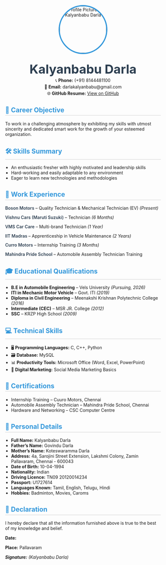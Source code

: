 <!DOCTYPE html>
<html lang="en">
<head>
  <meta charset="UTF-8" />
  <meta name="viewport" content="width=device-width, initial-scale=1.0"/>
  <title>My Resume</title>
  <style>
    :root {
      --primary-color: #2c3e50;
      --accent-color: #3498db;
      --bg-color: #f4f6f9;
      --text-color: #333;
      --section-padding: 1.5rem;
    }

    body {
      font-family: 'Segoe UI', sans-serif;
      background: var(--bg-color);
      color: var(--text-color);
      margin: 0;
      padding: var(--section-padding);
      max-width: 960px;
      margin-left: auto;
      margin-right: auto;
      line-height: 1.6;
    }

    .header {
      text-align: center;
      margin-bottom: 2rem;
    }

    .profile-pic {
      width: 150px;
      height: 150px;
      object-fit: cover;
      border-radius: 50%;
      border: 4px solid var(--accent-color);
      margin-bottom: 1rem;
    }

    h1 {
      color: var(--primary-color);
      font-size: 2.5rem;
      margin: 0.5rem 0 0.2rem 0;
    }

    h2 {
      color: var(--accent-color);
      border-bottom: 1px solid #ccc;
      padding-bottom: 0.3rem;
      margin-top: 2rem;
    }

    .contact p {
      margin: 0.2rem 0;
    }

    section {
      margin-bottom: 1.5rem;
    }

    ul {
      padding-left: 1.2rem;
    }

    .item {
      margin-bottom: 0.8rem;
    }

    .subheading {
      font-weight: 600;
      color: var(--primary-color);
    }

    .footer {
      font-style: italic;
    }

    .highlight {
      color: var(--accent-color);
      font-weight: 600;
    }

    @media screen and (max-width: 600px) {
      body {
        padding: 1rem;
      }

      .profile-pic {
        width: 100px;
        height: 100px;
      }
    }
  </style>
</head>
<body>

  <div class="header">
    <img src="your-photo.jpg" alt="Profile Picture of Kalyanbabu Darla" class="profile-pic">
    <h1>Kalyanbabu Darla</h1>
        <div class="contact">
          <p>📞 <strong>Phone:</strong> (+91) 8144481100</p>
          <p>📧 <strong>Email:</strong> darlakalyanbabu@gmail.com</p>
          <p>🌐 <strong>GitHub Resume:</strong> 
            <a href="https://kalyanbabudarla.github.io/MyResume/" target="_blank">View on GitHub</a>
          </p>
        </div>
      </div>

  <section>
    <h2>🎯 Career Objective</h2>
    <p>
      To work in a challenging atmosphere by exhibiting my skills with utmost sincerity and dedicated smart work
      for the growth of your esteemed organization.
    </p>
  </section>

  <section>
    <h2>🛠️ Skills Summary</h2>
    <ul>
      <li>An enthusiastic fresher with highly motivated and leadership skills</li>
      <li>Hard-working and easily adaptable to any environment</li>
      <li>Eager to learn new technologies and methodologies</li>
    </ul>
  </section>

  <section>
    <h2>🧰 Work Experience</h2>
    <div class="item"><span class="subheading">Boson Motors</span> – Quality Technician & Mechanical Technician (EV) <em>(Present)</em></div>
    <div class="item"><span class="subheading">Vishnu Cars (Maruti Suzuki)</span> – Technician <em>(6 Months)</em></div>
    <div class="item"><span class="subheading">VMS Car Care</span> – Multi-brand Technician <em>(1 Year)</em></div>
    <div class="item"><span class="subheading">IIT Madras</span> – Apprenticeship in Vehicle Maintenance <em>(2 Years)</em></div>
    <div class="item"><span class="subheading">Curro Motors</span> – Internship Training <em>(3 Months)</em></div>
    <div class="item"><span class="subheading">Mahindra Pride School</span> – Automobile Assembly Technician Training</div>
  </section>

  <section>
    <h2>🎓 Educational Qualifications</h2>
    <ul>
      <li><strong>B.E in Automobile Engineering</strong> – Vels University <em>(Pursuing, 2026)</em></li>
      <li><strong>ITI in Mechanic Motor Vehicle</strong> – Govt. ITI <em>(2019)</em></li>
      <li><strong>Diploma in Civil Engineering</strong> – Meenakshi Krishnan Polytechnic College <em>(2016)</em></li>
      <li><strong>Intermediate (CEC)</strong> – MSR JR. College <em>(2012)</em></li>
      <li><strong>SSC</strong> – KRZP High School <em>(2009)</em></li>
    </ul>
  </section>

  <section>
    <h2>💻 Technical Skills</h2>
    <ul>
      <li>🖥️ <strong>Programming Languages:</strong> C, C++, Python</li>
      <li>🗃️ <strong>Database:</strong> MySQL</li>
      <li>📊 <strong>Productivity Tools:</strong> Microsoft Office (Word, Excel, PowerPoint)</li>
      <li>📣 <strong>Digital Marketing:</strong> Social Media Marketing Basics</li>
    </ul>
  </section>

  <section>
    <h2>🏅 Certifications</h2>
    <ul>
      <li>Internship Training – Cuuro Motors, Chennai</li>
      <li>Automobile Assembly Technician – Mahindra Pride School, Chennai</li>
      <li>Hardware and Networking – CSC Computer Centre</li>
    </ul>
  </section>

  <section>
    <h2>👤 Personal Details</h2>
    <ul>
      <li><strong>Full Name:</strong> Kalyanbabu Darla</li>
      <li><strong>Father’s Name:</strong> Govindu Darla</li>
      <li><strong>Mother’s Name:</strong> Koteswaramma Darla</li>
      <li><strong>Address:</strong> 4a, Sarojini Street Extension, Lakshmi Colony, Zamin Pallavaram, Chennai - 600043</li>
      <li><strong>Date of Birth:</strong> 10-04-1994</li>
      <li><strong>Nationality:</strong> Indian</li>
      <li><strong>Driving Licence:</strong> TN09 20120014234</li>
      <li><strong>Passport:</strong> U1727614</li>
      <li><strong>Languages Known:</strong> Tamil, English, Telugu, Hindi</li>
      <li><strong>Hobbies:</strong> Badminton, Movies, Caroms</li>
    </ul>
  </section>

  <section>
    <h2>📜 Declaration</h2>
    <p>I hereby declare that all the information furnished above is true to the best of my knowledge and belief.</p>
    <p><strong>Date:</strong></p>
    <p><strong>Place:</strong> Pallavaram</p>
    <p class="footer"><strong>Signature:</strong> (Kalyanbabu Darla)</p>
  </section>

</body>
</html>
